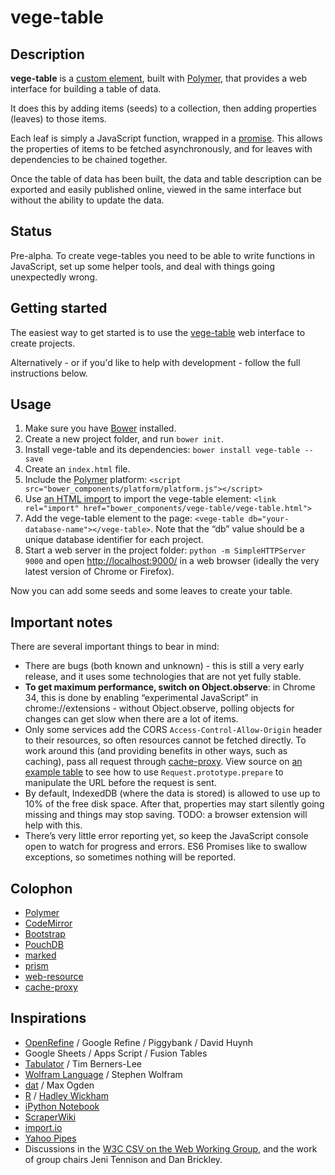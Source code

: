 # vege-table

## Description

__vege-table__ is a [custom element](http://www.polymer-project.org/platform/custom-elements.html), built with [Polymer](http://www.polymer-project.org), that provides a web interface for building a table of data.

It does this by adding items (seeds) to a collection, then adding properties (leaves) to those items.

Each leaf is simply a JavaScript function, wrapped in a [promise](http://www.html5rocks.com/en/tutorials/es6/promises/). This allows the properties of items to be fetched asynchronously, and for leaves with dependencies to be chained together.

Once the table of data has been built, the data and table description can be exported and easily published online, viewed in the same interface but without the ability to update the data.

## Status

Pre-alpha. To create vege-tables you need to be able to write functions in JavaScript, set up some helper tools, and deal with things going unexpectedly wrong.

## Getting started

The easiest way to get started is to use the [vege-table](https://git.macropus.org/vege-table/projects.html) web interface to create projects.

Alternatively - or if you'd like to help with development - follow the full instructions below.

## Usage

1. Make sure you have [Bower](http://bower.io/) installed.
1. Create a new project folder, and run `bower init`.
1. Install vege-table and its dependencies: `bower install vege-table --save`
1. Create an `index.html` file.
1. Include the [Polymer](http://www.polymer-project.org) platform: `<script src="bower_components/platform/platform.js"></script>`
1. Use [an HTML import](http://www.polymer-project.org/platform/html-imports.html) to import the vege-table element: `<link rel="import" href="bower_components/vege-table/vege-table.html">`
1. Add the vege-table element to the page: `<vege-table db="your-database-name"></vege-table>`. Note that the “db” value should be a unique database identifier for each project.
1. Start a web server in the project folder: `python -m SimpleHTTPServer 9000` and open [http://localhost:9000/](http://localhost:9000/) in a web browser (ideally the very latest version of Chrome or Firefox).

Now you can add some seeds and some leaves to create your table.

## Important notes

There are several important things to bear in mind:

* There are bugs (both known and unknown) - this is still a very early release, and it uses some technologies that are not yet fully stable.
* __To get maximum performance, switch on Object.observe__: in Chrome 34, this is done by enabling “experimental JavaScript” in chrome://extensions - without Object.observe, polling objects for changes can get slow when there are a lot of items.
* Only some services add the CORS `Access-Control-Allow-Origin` header to their resources, so often resources cannot be fetched directly. To work around this (and providing benefits in other ways, such as caching), pass all request through [cache-proxy](https://github.com/hubgit/cache-proxy). View source on [an example table](examples/this-is-my-jam/) to see how to use `Request.prototype.prepare` to manipulate the URL before the request is sent.
* By default, IndexedDB (where the data is stored) is allowed to use up to 10% of the free disk space. After that, properties may start silently going missing and things may stop saving. TODO: a browser extension will help with this.
* There’s very little error reporting yet, so keep the JavaScript console open to watch for progress and errors. ES6 Promises like to swallow exceptions, so sometimes nothing will be reported.

## Colophon

* [Polymer](http://www.polymer-project.org/)
* [CodeMirror](http://codemirror.net/)
* [Bootstrap](http://getbootstrap.com)
* [PouchDB](http://pouchdb.com/)
* [marked](https://github.com/chjj/marked)
* [prism](http://prismjs.com/)
* [web-resource](https://github.com/hubgit/web-resource)
* [cache-proxy](https://github.com/hubgit/cache-proxy)

## Inspirations

* [OpenRefine](http://openrefine.org/) / Google Refine / Piggybank / David Huynh
* Google Sheets / Apps Script / Fusion Tables
* [Tabulator](http://www.w3.org/2005/ajar/tab) / Tim Berners-Lee
* [Wolfram Language](http://www.wolfram.com/language/) / Stephen Wolfram
* [dat](http://dat-data.com/) / Max Ogden
* [R](http://www.r-project.org/) / [Hadley Wickham](http://had.co.nz/)
* [iPython Notebook](http://ipython.org/notebook.html)
* [ScraperWiki](https://scraperwiki.com/)
* [import.io](https://import.io)
* [Yahoo Pipes](http://pipes.yahoo.com/pipes/)
* Discussions in the [W3C CSV on the Web Working Group](http://www.w3.org/2013/csvw/), and the work of group chairs Jeni Tennison and Dan Brickley.

